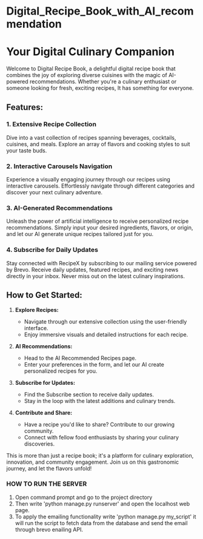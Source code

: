 # Digital_Recipe_Book_with_AI_recommendation
# Your Digital Culinary Companion

Welcome to Digital Recipe Book, a delightful digital recipe book that combines the joy of exploring diverse cuisines with the magic of AI-powered recommendations. Whether you're a culinary enthusiast or someone looking for fresh, exciting recipes, It has something for everyone.

## Features:

### 1. Extensive Recipe Collection
Dive into a vast collection of recipes spanning beverages, cocktails, cuisines, and meals. Explore an array of flavors and cooking styles to suit your taste buds.

### 2. Interactive Carousels Navigation
Experience a visually engaging journey through our recipes using interactive carousels. Effortlessly navigate through different categories and discover your next culinary adventure.

### 3. AI-Generated Recommendations
Unleash the power of artificial intelligence to receive personalized recipe recommendations. Simply input your desired ingredients, flavors, or origin, and let our AI generate unique recipes tailored just for you.

### 4. Subscribe for Daily Updates
Stay connected with RecipeX by subscribing to our mailing service powered by Brevo. Receive daily updates, featured recipes, and exciting news directly in your inbox. Never miss out on the latest culinary inspirations.

## How to Get Started:

1. **Explore Recipes:**
   - Navigate through our extensive collection using the user-friendly interface.
   - Enjoy immersive visuals and detailed instructions for each recipe.

2. **AI Recommendations:**
   - Head to the AI Recommended Recipes page.
   - Enter your preferences in the form, and let our AI create personalized recipes for you.

3. **Subscribe for Updates:**
   - Find the Subscribe section to receive daily updates.
   - Stay in the loop with the latest additions and culinary trends.

4. **Contribute and Share:**
   - Have a recipe you'd like to share? Contribute to our growing community.
   - Connect with fellow food enthusiasts by sharing your culinary discoveries.

This is more than just a recipe book; it's a platform for culinary exploration, innovation, and community engagement. Join us on this gastronomic journey, and let the flavors unfold!

### HOW TO RUN THE SERVER
1. Open command prompt and go to the project directory
2. Then write 'python manage.py runserver' and open the localhost web page.
3. To apply the emailing functionality write 'python manage.py my_script' it will run the script to fetch data from the database and send the email through brevo enailing API.
